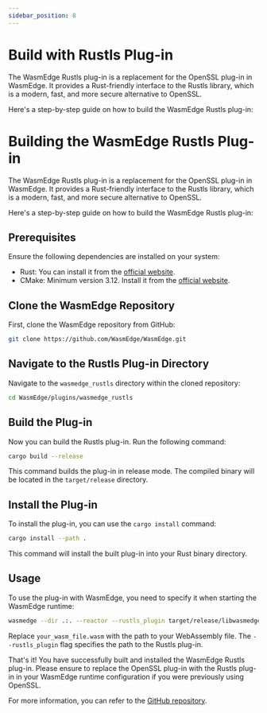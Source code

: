```yaml
---
sidebar_position: 8
---
```


# Build with Rustls Plug-in

The WasmEdge Rustls plug-in is a replacement for the OpenSSL plug-in in WasmEdge. It provides a Rust-friendly interface to the Rustls library, which is a modern, fast, and more secure alternative to OpenSSL.

Here's a step-by-step guide on how to build the WasmEdge Rustls plug-in:

# Building the WasmEdge Rustls Plug-in

The WasmEdge Rustls plug-in is a replacement for the OpenSSL plug-in in WasmEdge. It provides a Rust-friendly interface to the Rustls library, which is a modern, fast, and more secure alternative to OpenSSL.

Here's a step-by-step guide on how to build the WasmEdge Rustls plug-in:

## Prerequisites

Ensure the following dependencies are installed on your system:

- Rust: You can install it from the [official website](https://www.rust-lang.org/tools/install).
- CMake: Minimum version 3.12. Install it from the [official website](https://cmake.org/download/).

## Clone the WasmEdge Repository

First, clone the WasmEdge repository from GitHub:

```bash
git clone https://github.com/WasmEdge/WasmEdge.git
```

## Navigate to the Rustls Plug-in Directory

Navigate to the `wasmedge_rustls` directory within the cloned repository:

```bash
cd WasmEdge/plugins/wasmedge_rustls
```

## Build the Plug-in

Now you can build the Rustls plug-in. Run the following command:

```bash
cargo build --release
```

This command builds the plug-in in release mode. The compiled binary will be located in the `target/release` directory.

## Install the Plug-in

To install the plug-in, you can use the `cargo install` command:

```bash
cargo install --path .
```

This command will install the built plug-in into your Rust binary directory.

## Usage

To use the plug-in with WasmEdge, you need to specify it when starting the WasmEdge runtime:

```bash
wasmedge --dir .:. --reactor --rustls_plugin target/release/libwasmedge_rustls.so your_wasm_file.wasm
```

Replace `your_wasm_file.wasm` with the path to your WebAssembly file. The `--rustls_plugin` flag specifies the path to the Rustls plug-in.

That's it! You have successfully built and installed the WasmEdge Rustls plug-in. Please ensure to replace the OpenSSL plug-in with the Rustls plug-in in your WasmEdge runtime configuration if you were previously using OpenSSL. 

For more information, you can refer to the [GitHub repository](https://github.com/WasmEdge/WasmEdge/tree/master/plugins/wasi_crypto).
